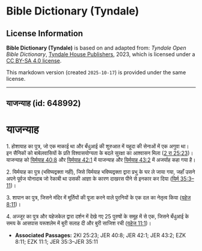 # Bible Dictionary (Tyndale)

## License Information

**Bible Dictionary (Tyndale)** is based on and adapted from: _Tyndale Open Bible Dictionary_, [Tyndale House Publishers](https://tyndaleopenresources.com/), 2023, which is licensed under a [CC BY-SA 4.0 license](https://creativecommons.org/licenses/by-sa/4.0/legalcode.en).

This markdown version (created `2025-10-17`) is provided under the same license.



--------------------------------

## याजन्याह (id: 648992)

याजन्याह
========

1\. होशायाह का पुत्र, जो एक माकाई था और बँधुआई की शुरुआत में यहूदा की सेनाओं में एक अगुवा था। इन सैनिकों को बाबेलवासियों के प्रति विश्वासयोग्यता के बदले सुरक्षा का आश्वासन मिला ([2 रा 25:23](https://ref.ly/2Kgs25:23))। याजन्याह को [यिर्मयाह 40:8](https://ref.ly/Jer40:8) और [यिर्मयाह 42:1](https://ref.ly/Jer42:1) में याजन्याह और [यिर्मयाह 43:2](https://ref.ly/Jer43:2) में अजर्याह कहा गया है।

2\. यिर्मयाह का पुत्र (भविष्यद्वक्ता नहीं), जिसे यिर्मयाह भविष्यद्वक्ता द्वारा प्रभु के घर ले जाया गया, जहाँ उसने अपने पूर्वज योनादाब जो रेकाबी था उसकी आज्ञा के कारण दाखरस पीने से इनकार कर दिया ([यिर्म 35:3–11](https://ref.ly/Jer35:3-Jer35:11))।

3\. शापान का पुत्र, जिसने मंदिर में मूर्तियों की पूजा करने वाले पुरनियों के एक दल का नेतृत्व किया ([यहेज 8:11](https://ref.ly/Ezek8:11))।

4\. अज्जूर का पुत्र और यहेजकेल द्वारा दर्शन में देखे गए 25 पुरुषों के समूह में से एक, जिसने बँधुआई के समय के आसपास यरूशलेम में बुरी सलाह दी और बुरी साजिश रची ([यहेज 11:1](https://ref.ly/Ezek11:1))।

* **Associated Passages:** 2KI 25:23; JER 40:8; JER 42:1; JER 43:2; EZK 8:11; EZK 11:1; JER 35:3–JER 35:11

